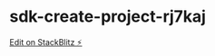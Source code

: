 # sdk-create-project-rj7kaj

[Edit on StackBlitz ⚡️](https://stackblitz.com/edit/sdk-create-project-rj7kaj)